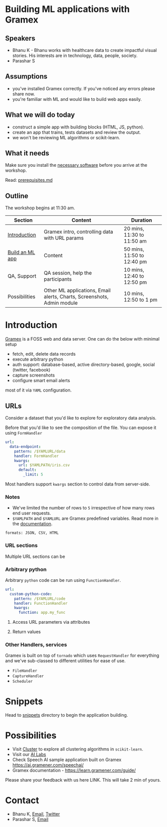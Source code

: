 
# Building ML applications with Gramex

## Speakers

- Bhanu K - Bhanu works with healthcare data to create impactful visual stories. His interests are in technology, data, people, society.
- Parashar S

## Assumptions

- you've installed Gramex correctly. If you've noticed any errors please share now.
- you're familiar with ML and would like to build web apps easily.

## What we will do today

- construct a simple app with building blocks (HTML, JS, python).
- create an app that trains, tests datasets and review the output.
- we won't be reviewing ML algorithms or scikit-learn.

## What it needs

Make sure you install the [necessary software](prerequisites.md) before you arrive at the workshop.

Read: [prerequisites.md](prerequisites.md)

## Outline

The workshop begins at 11:30 am.

| Section | Content | Duration |
| ------- | ------- | -------- |
| [Introduction](#introduction) | Gramex intro, controlling data with URL params | 20 mins, 11:30 to 11:50 am |
| [Build an ML app](#snippets) | Content | 50 mins, 11:50 to 12:40 pm |
| QA, Support | QA session, help the participants | 10 mins, 12:40 to 12:50 pm |
| Possibilities | Other ML applications, Email alerts, Charts, Screenshots, Admin module | 10 mins, 12:50 to 1 pm |

# Introduction

[Gramex](https://learn.gramener.com/guide/) is a FOSS web and data server. One can do the below with minimal setup

- fetch, edit, delete data records
- execute arbitrary python
- auth support: database-based, active directory-based, google, social (twitter, facebook)
- capture screenshots
- configure smart email alerts

most of it via `YAML` configuration.

## URLs

Consider a dataset that you'd like to explore for exploratory data analysis.

Before that you'd like to see the composition of the file. You can expose it using `FormHandler`

```YAML
url:
  data-endpoint:
    pattern: /$YAMLURL/data
    handler: FormHandler
    kwargs:
      url: $YAMLPATH/iris.csv
      default:
        _limit: 5
```

Most handlers support `kwargs` section to control data from server-side.

### Notes

- We've limited the number of rows to `5` irrespective of how many rows end user requests.
- `$YAMLPATH` and `$YAMLURL` are Gramex predefined variables. Read more in the [documentation](https://learn.gramener.com/guide/config/#predefined-variables).

```
formats: JSON, CSV, HTML
```

### URL sections
Multiple URL sections can be 

### Arbitrary python
Arbitrary `python` code can be run using `FunctionHandler`.

```YAML
url:
  custom-python-code:
    pattern: /$YAMLURL/code
    handler: FunctionHandler
    kwargs:
      function: app.my_func
```

1. Access URL parameters via attributes

2. Return values


### Other Handlers, services

Gramex is built on top of `tornado` which uses `RequestHandler` for everything and we've sub-classed to different utilities for ease of use.

- `FileHandler`
- `CaptureHandler`
- `Scheduler`

# Snippets

Head to [snippets](snippets) directory to begin the application building.

# Possibilities

- Visit [Cluster](https://gramener.com/cluster) to explore all clustering algorithms in `scikit-learn`.
- Visit our [AI Labs](https://gramener.com/ailabs/)
- Check Speech AI sample application built on Gramex https://ai.gramener.com/speechai/
- Gramex documentation - https://learn.gramener.com/guide/

Please share your feedback with us here LINK. This will take 2 min of yours.

# Contact

- Bhanu K, [Email](bhanu.kamapantula@gramener.com), [Twitter](twitter.com/thoughtisdead)
- Parashar S, [Email](parashar.sangle@gramener.com)
